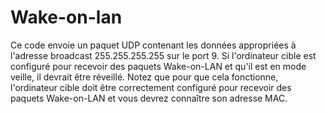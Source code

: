 # Wake-on-lan

Ce code envoie un paquet UDP contenant les données appropriées à l'adresse broadcast 255.255.255.255 sur le port 9. Si l'ordinateur cible est configuré pour recevoir des paquets Wake-on-LAN et qu'il est en mode veille, il devrait être réveillé. Notez que pour que cela fonctionne, l'ordinateur cible doit être correctement configuré pour recevoir des paquets Wake-on-LAN et vous devrez connaître son adresse MAC.
